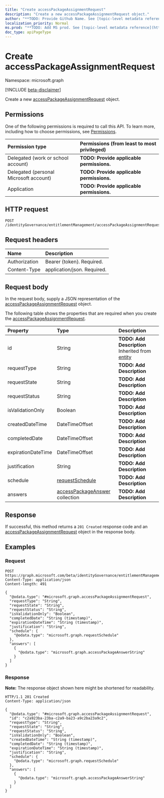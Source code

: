 ```yaml
---
title: "Create accessPackageAssignmentRequest"
description: "Create a new accessPackageAssignmentRequest object."
author: "**TODO: Provide Github Name. See [topic-level metadata reference](https://msgo.azurewebsites.net/add/document/guidelines/metadata.html#topic-level-metadata)**"
localization_priority: Normal
ms.prod: "**TODO: Add MS prod. See [topic-level metadata reference](https://msgo.azurewebsites.net/add/document/guidelines/metadata.html#topic-level-metadata)**"
doc_type: apiPageType
---
```


# Create accessPackageAssignmentRequest
Namespace: microsoft.graph

[!INCLUDE [beta-disclaimer](../../includes/beta-disclaimer.md)]

Create a new [accessPackageAssignmentRequest](../resources/accesspackageassignmentrequest.md) object.

## Permissions
One of the following permissions is required to call this API. To learn more, including how to choose permissions, see [Permissions](/graph/permissions-reference).

|Permission type|Permissions (from least to most privileged)|
|:---|:---|
|Delegated (work or school account)|**TODO: Provide applicable permissions.**|
|Delegated (personal Microsoft account)|**TODO: Provide applicable permissions.**|
|Application|**TODO: Provide applicable permissions.**|

## HTTP request

<!-- {
  "blockType": "ignored"
}
-->
``` http
POST /identityGovernance/entitlementManagement/accessPackageAssignmentRequests
```

## Request headers
|Name|Description|
|:---|:---|
|Authorization|Bearer {token}. Required.|
|Content-Type|application/json. Required.|

## Request body
In the request body, supply a JSON representation of the [accessPackageAssignmentRequest](../resources/accesspackageassignmentrequest.md) object.

The following table shows the properties that are required when you create the [accessPackageAssignmentRequest](../resources/accesspackageassignmentrequest.md).

|Property|Type|Description|
|:---|:---|:---|
|id|String|**TODO: Add Description** Inherited from [entity](../resources/entity.md)|
|requestType|String|**TODO: Add Description**|
|requestState|String|**TODO: Add Description**|
|requestStatus|String|**TODO: Add Description**|
|isValidationOnly|Boolean|**TODO: Add Description**|
|createdDateTime|DateTimeOffset|**TODO: Add Description**|
|completedDate|DateTimeOffset|**TODO: Add Description**|
|expirationDateTime|DateTimeOffset|**TODO: Add Description**|
|justification|String|**TODO: Add Description**|
|schedule|[requestSchedule](../resources/requestschedule.md)|**TODO: Add Description**|
|answers|[accessPackageAnswer](../resources/accesspackageanswer.md) collection|**TODO: Add Description**|



## Response

If successful, this method returns a `201 Created` response code and an [accessPackageAssignmentRequest](../resources/accesspackageassignmentrequest.md) object in the response body.

## Examples

### Request
<!-- {
  "blockType": "request",
  "name": "create_accesspackageassignmentrequest_from_"
}
-->
``` http
POST https://graph.microsoft.com/beta/identityGovernance/entitlementManagement/accessPackageAssignmentRequests
Content-Type: application/json
Content-length: 491

{
  "@odata.type": "#microsoft.graph.accessPackageAssignmentRequest",
  "requestType": "String",
  "requestState": "String",
  "requestStatus": "String",
  "isValidationOnly": "Boolean",
  "completedDate": "String (timestamp)",
  "expirationDateTime": "String (timestamp)",
  "justification": "String",
  "schedule": {
    "@odata.type": "microsoft.graph.requestSchedule"
  },
  "answers": [
    {
      "@odata.type": "microsoft.graph.accessPackageAnswerString"
    }
  ]
}
```


### Response
**Note:** The response object shown here might be shortened for readability.
<!-- {
  "blockType": "response",
  "truncated": true,
  "@odata.type": "microsoft.graph.accessPackageAssignmentRequest"
}
-->
``` http
HTTP/1.1 201 Created
Content-Type: application/json

{
  "@odata.type": "#microsoft.graph.accessPackageAssignmentRequest",
  "id": "c2a923ba-23ba-c2a9-ba23-a9c2ba23a9c2",
  "requestType": "String",
  "requestState": "String",
  "requestStatus": "String",
  "isValidationOnly": "Boolean",
  "createdDateTime": "String (timestamp)",
  "completedDate": "String (timestamp)",
  "expirationDateTime": "String (timestamp)",
  "justification": "String",
  "schedule": {
    "@odata.type": "microsoft.graph.requestSchedule"
  },
  "answers": [
    {
      "@odata.type": "microsoft.graph.accessPackageAnswerString"
    }
  ]
}
```

